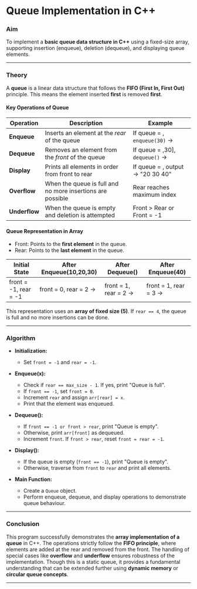 #  Queue Implementation in C++

### Aim  
To implement a **basic queue data structure in C++** using a fixed-size array, supporting insertion (enqueue), deletion (dequeue), and displaying queue elements.

***

### Theory  

A **queue** is a linear data structure that follows the **FIFO (First In, First Out)** principle. This means the element inserted **first** is removed **first**.  

#### Key Operations of Queue
| Operation | Description | Example |
|-----------|-------------|---------|
| **Enqueue** | Inserts an element at the *rear* of the queue | If queue = , `enqueue(30)` →  |
| **Dequeue** | Removes an element from the *front* of the queue | If queue = ,30], `dequeue()` →  |
| **Display** | Prints all elements in order from front to rear | If queue = , output → "20 30 40" |
| **Overflow** | When the queue is full and no more insertions are possible | Rear reaches maximum index |
| **Underflow** | When the queue is empty and deletion is attempted | Front > Rear or Front = -1 |

#### Queue Representation in Array
- Front: Points to the **first element** in the queue.  
- Rear: Points to the **last element** in the queue.  

| Initial State         | After Enqueue(10,20,30) | After Dequeue() | After Enqueue(40) |
|-----------------------|--------------------------|------------------|--------------------|
| front = -1, rear = -1 | front = 0, rear = 2 →  | front = 1, rear = 2 →  | front = 1, rear = 3 →  |

This representation uses an **array of fixed size (5)**. If `rear == 4`, the queue is full and no more insertions can be done.

***

### Algorithm  

- **Initialization:**  
  - Set `front = -1` and `rear = -1`.  

- **Enqueue(x):**  
  - Check if `rear == max_size - 1`. If yes, print "Queue is full".  
  - If `front == -1`, set `front = 0`.  
  - Increment `rear` and assign `arr[rear] = x`.  
  - Print that the element was enqueued.  

- **Dequeue():**  
  - If `front == -1 or front > rear`, print "Queue is empty".  
  - Otherwise, print `arr[front]` as dequeued.  
  - Increment `front`. If `front > rear`, reset `front = rear = -1`.  

- **Display():**  
  - If the queue is empty (`front == -1`), print "Queue is empty".  
  - Otherwise, traverse from `front` to `rear` and print all elements.  

- **Main Function:**  
  - Create a `Queue` object.  
  - Perform enqueue, dequeue, and display operations to demonstrate queue behaviour.  

***

### Conclusion  

This program successfully demonstrates the **array implementation of a queue** in C++. The operations strictly follow the **FIFO principle**, where elements are added at the rear and removed from the front. The handling of special cases like **overflow** and **underflow** ensures robustness of the implementation. Though this is a static queue, it provides a fundamental understanding that can be extended further using **dynamic memory** or **circular queue concepts**.  

--- 
